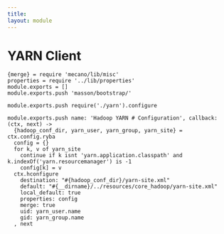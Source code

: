 ```yaml
---
title: 
layout: module
---
```


# YARN Client

    {merge} = require 'mecano/lib/misc'
    properties = require '../lib/properties'
    module.exports = []
    module.exports.push 'masson/bootstrap/'

    module.exports.push require('./yarn').configure

    module.exports.push name: 'Hadoop YARN # Configuration', callback: (ctx, next) ->
      {hadoop_conf_dir, yarn_user, yarn_group, yarn_site} = ctx.config.ryba
      config = {}
      for k, v of yarn_site
        continue if k isnt 'yarn.application.classpath' and k.indexOf('yarn.resourcemanager') is -1
        config[k] = v
      ctx.hconfigure
        destination: "#{hadoop_conf_dir}/yarn-site.xml"
        default: "#{__dirname}/../resources/core_hadoop/yarn-site.xml"
        local_default: true
        properties: config
        merge: true
        uid: yarn_user.name
        gid: yarn_group.name
      , next

